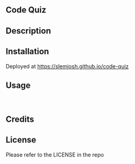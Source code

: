 ## Code Quiz

## Description


## Installation
Deployed at https://slemjosh.github.io/code-quiz

## Usage
![]()
![]()


## Credits

## License

Please refer to the LICENSE in the repo
